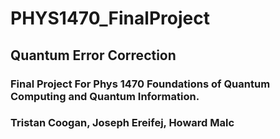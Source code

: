 # PHYS1470_FinalProject
## Quantum Error Correction 
### Final Project For Phys 1470 Foundations of Quantum Computing and Quantum Information. 
### Tristan Coogan, Joseph Ereifej, Howard Malc
